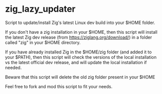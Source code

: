 # zig_lazy_updater

Script to update/install Zig's latest Linux dev build into your $HOME folder.

If you don't have a zig installation in your $HOME, then this script will install
the latest Zig dev release (from https://ziglang.org/download/) in a folder called
"zig" in your $HOME directory.

If you have already installed Zig in the $HOME/zig folder (and added it to your
$PATH), then this script will check the versions of the local installation vs the
latest official dev release, and will update the local installation if needed.

Beware that this script will delete the old zig folder present in your $HOME

Feel free to fork and mod this script to fit your needs.
